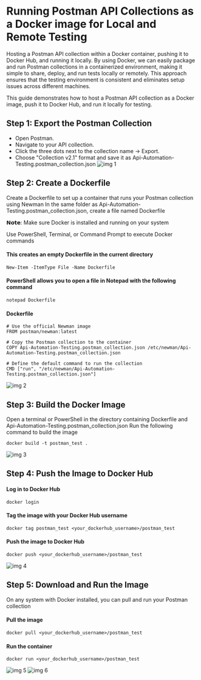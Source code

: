 # Running Postman API Collections as a Docker image for Local and Remote Testing
Hosting a Postman API collection within a Docker container, pushing it to Docker Hub, and running it locally.
By using Docker, we can easily package and run Postman collections in a containerized environment, making it simple to share, deploy, and run tests locally or remotely. This approach ensures that the testing environment is consistent and eliminates setup issues across different machines.

This guide demonstrates how to host a Postman API collection as a Docker image, push it to Docker Hub, and run it locally for testing.

## Step 1: Export the Postman Collection
* Open Postman.
* Navigate to your API collection.
* Click the three dots next to the collection name → Export.
* Choose "Collection v2.1" format and save it as Api-Automation-Testing.postman_collection.json
![img 1](https://github.com/user-attachments/assets/c1a0cd80-76b9-45a2-8542-e6e08e66fab1)

## Step 2: Create a Dockerfile
Create a Dockerfile to set up a container that runs your Postman collection using Newman
In the same folder as Api-Automation-Testing.postman_collection.json, create a file named Dockerfile

𝗡𝗼𝘁𝗲: 
Make sure Docker is installed and running on your system

Use PowerShell, Terminal, or Command Prompt to execute Docker commands

#### This creates an empty Dockerfile in the current directory
```
New-Item -ItemType File -Name Dockerfile
```
#### PowerShell allows you to open a file in Notepad with the following command
```
notepad Dockerfile
```
#### Dockerfile
```
# Use the official Newman image
FROM postman/newman:latest

# Copy the Postman collection to the container
COPY Api-Automation-Testing.postman_collection.json /etc/newman/Api-Automation-Testing.postman_collection.json

# Define the default command to run the collection
CMD ["run", "/etc/newman/Api-Automation-Testing.postman_collection.json"]
```
![img 2](https://github.com/user-attachments/assets/9c9197f4-617c-4b6f-82a0-597546ff2085)

## Step 3: Build the Docker Image
Open a terminal or PowerShell in the directory containing Dockerfile and Api-Automation-Testing.postman_collection.json
Run the following command to build the image
```
docker build -t postman_test .
```
![img 3](https://github.com/user-attachments/assets/57e99193-85a6-42cd-bc1a-7590e47ca60e)

## Step 4: Push the Image to Docker Hub
#### Log in to Docker Hub
```
docker login
```
#### Tag the image with your Docker Hub username
```
docker tag postman_test <your_dockerhub_username>/postman_test
```
#### Push the image to Docker Hub
```
docker push <your_dockerhub_username>/postman_test
```
![img 4](https://github.com/user-attachments/assets/2b78c69c-fc42-479c-8a3d-e2f93e1b675d)

## Step 5: Download and Run the Image
On any system with Docker installed, you can pull and run your Postman collection
#### Pull the image
```
docker pull <your_dockerhub_username>/postman_test
```
#### Run the container
```
docker run <your_dockerhub_username>/postman_test
```
![img 5](https://github.com/user-attachments/assets/7e191d53-bf58-412a-95c7-4fc856510ac9)
![img 6](https://github.com/user-attachments/assets/db4e5fe7-efce-4140-9bac-8c6af77f3225)
